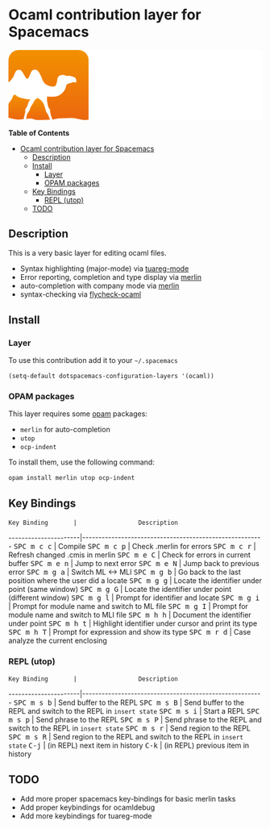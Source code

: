 # Ocaml contribution layer for Spacemacs

![logo](img/ocaml.png)

<!-- markdown-toc start - Don't edit this section. Run M-x markdown-toc/generate-toc again -->
**Table of Contents**

- [Ocaml contribution layer for Spacemacs](#ocaml-contribution-layer-for-spacemacs)
    - [Description](#description)
    - [Install](#install)
        - [Layer](#layer)
        - [OPAM packages](#opam-packages)
    - [Key Bindings](#key-bindings)
        - [REPL (utop)](#repl-utop)
    - [TODO](#todo)

<!-- markdown-toc end -->

## Description

This is a very basic layer for editing ocaml files.

- Syntax highlighting (major-mode) via [tuareg-mode][]
- Error reporting, completion and type display via [merlin][]
- auto-completion with company mode via [merlin][]
- syntax-checking via [flycheck-ocaml][]

## Install

### Layer

To use this contribution add it to your `~/.spacemacs`

```elisp
(setq-default dotspacemacs-configuration-layers '(ocaml))
```

### OPAM packages

This layer requires some [opam](http://opam.ocaml.org) packages:

- `merlin` for auto-completion
- `utop`
- `ocp-indent`

To install them, use the following command: 

```sh
opam install merlin utop ocp-indent
```

## Key Bindings

    Key Binding       |                 Description
----------------------|--------------------------------------------------------
<kbd>SPC m c c</kbd>  | Compile
<kbd>SPC m c p</kbd>  | Check .merlin for errors
<kbd>SPC m c r</kbd>  | Refresh changed .cmis in merlin
<kbd>SPC m e C</kbd>  | Check for errors in current buffer
<kbd>SPC m e n</kbd>  | Jump to next error
<kbd>SPC m e N</kbd>  | Jump back to previous error
<kbd>SPC m g a</kbd>  | Switch ML <-> MLI
<kbd>SPC m g b</kbd>  | Go back to the last position where the user did a locate
<kbd>SPC m g g</kbd>  | Locate the identifier under point (same window)
<kbd>SPC m g G</kbd>  | Locate the identifier under point (different window)
<kbd>SPC m g l</kbd>  | Prompt for identifier and locate
<kbd>SPC m g i</kbd>  | Prompt for module name and switch to ML file
<kbd>SPC m g I</kbd>  | Prompt for module name and switch to MLI file
<kbd>SPC m h h</kbd>  | Document the identifier under point
<kbd>SPC m h t</kbd>  | Highlight identifier under cursor and print its type
<kbd>SPC m h T</kbd>  | Prompt for expression and show its type
<kbd>SPC m r d</kbd>  | Case analyze the current enclosing

### REPL (utop)

    Key Binding       |                 Description
----------------------|--------------------------------------------------------
<kbd>SPC m s b</kbd>  | Send buffer to the REPL
<kbd>SPC m s B</kbd>  | Send buffer to the REPL and switch to the REPL in `insert state`
<kbd>SPC m s i</kbd>  | Start a REPL
<kbd>SPC m s p</kbd>  | Send phrase to the REPL
<kbd>SPC m s P</kbd>  | Send phrase to the REPL and switch to the REPL in `insert state`
<kbd>SPC m s r</kbd>  | Send region to the REPL
<kbd>SPC m s R</kbd>  | Send region to the REPL and switch to the REPL in `insert state`
<kbd>C-j</kbd>        | (in REPL) next item in history
<kbd>C-k</kbd>        | (in REPL) previous item in history

## TODO

- Add more proper spacemacs key-bindings for basic merlin tasks
- Add proper keybindings for ocamldebug
- Add more keybindings for tuareg-mode

[tuareg-mode]: https://github.com/ocaml/tuareg
[merlin]: https://github.com/the-lambda-church/merlin
[flycheck-ocaml]: https://github.com/diml/utop
